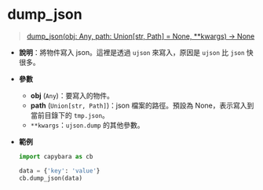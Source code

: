 # dump_json

> [dump_json(obj: Any, path: Union[str, Path] = None, \*\*kwargs) -> None](https://github.com/DocsaidLab/Capybara/blob/975d62fba4f76db59e715c220f7a2af5ad8d050e/capybara/utils/files_utils.py#L65)

- **說明**：將物件寫入 json。這裡是透過 `ujson` 來寫入，原因是 `ujson` 比 `json` 快很多。

- **參數**

  - **obj** (`Any`)：要寫入的物件。
  - **path** (`Union[str, Path]`)：json 檔案的路徑。預設為 None，表示寫入到當前目錄下的 `tmp.json`。
  - `**kwargs`：`ujson.dump` 的其他參數。

- **範例**

  ```python
  import capybara as cb

  data = {'key': 'value'}
  cb.dump_json(data)
  ```
